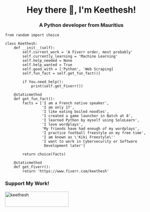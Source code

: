 
<h1 align="center">Hey there 👋, I'm Keethesh!</h1>
<h3 align="center">A Python developer from Mauritius</h3>

    from random import choice
    
    class Keethesh:
        def __init__(self):
            self.current_work = 'A Fiverr order, most probably'
            self.currently_learning = 'Machine Learning'
            self.help_needed = None
            self.help_wanted = True
            self.good_with = ['Python', 'Web Scraping]
            self.fun_fact = self.get_fun_fact()]

			if You.need_help():
				print(self.get_Fiverr())
	
        @staticmethod
        def get_fun_fact():
            facts = ['I am a French native speaker',
                     'I am only 17',
                     'I like eating boiled noodles',
                     'I created a game launcher in Batch at 8',
                     'I learned Python by myself using SoloLearn',
                     'I love wordplays',
                     'My friends have had enough of my wordplays',
                     'I practice football freestyle on my free time',
                     'I am known as \'Kiki Freestyle\''
                     'I want to work in Cybersecurity or Software
                      Development later']

            return choice(facts)

        @staticmethod
        def get_Fiverr():
	        return 'https://www.fiverr.com/keethesh'

<h3 align="left">Support My Work!</h3>
<p><a href="https://www.buymeacoffee.com/keethesh"> <img align="left" src="https://cdn.buymeacoffee.com/buttons/v2/default-yellow.png" height="50" width="210" alt="keethesh" /></a></p>




